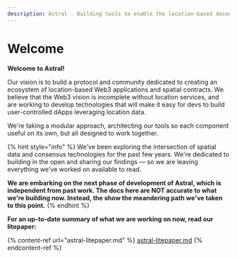 ```yaml
---
description: Astral - Building tools to enable the location-based decentralized web.
---
```


# Welcome

**Welcome to Astral!**&#x20;

Our vision is to build a protocol and community dedicated to creating an ecosystem of location-based Web3 applications and spatial contracts. We believe that the Web3 vision is incomplete without location services, and are working to develop technologies that will make it easy for devs to build user-controlled dApps leveraging location data.

We're taking a modular approach, architecting our tools so each component useful on its own, but all designed to work together.&#x20;

{% hint style="info" %}
We've been exploring the intersection of spatial data and consensus technologies for the past few years. We're dedicated to building in the open and sharing our findings — so we are leaving everything we've worked on available to read.

**We are embarking on the next phase of development of Astral, which is independent from past work. The docs here are NOT accurate to what we're building now. Instead, the show the meandering path we've taken to this point.**
{% endhint %}

**For an up-to-date summary of what we are working on now, read our litepaper:**

{% content-ref url="astral-litepaper.md" %}
[astral-litepaper.md](astral-litepaper.md)
{% endcontent-ref %}





